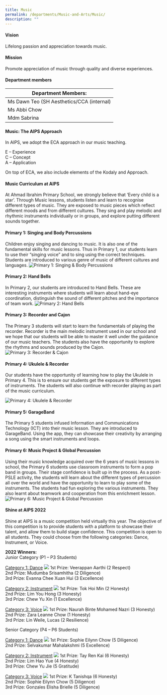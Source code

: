 ```yaml
---
title: Music
permalink: /departments/Music-and-Arts/Music/
description: ""
---
```

#### Vision
Lifelong passion and appreciation towards music.

#### Mission
Promote appreciation of music through quality and diverse experiences.

#### Department members

| Department Members: |
|---|
| Ms Dawn Teo (SH Aesthetics/CCA (internal) |
| Ms Abbi Chow |
| Mdm Sabrina |


#### Music: The AIPS Approach
In AIPS, we adopt the ECA approach in our music teaching.

E – Experience <br>
C – Concept <br>
A – Application <br>

On top of ECA, we also include elements of the Kodaly and Approach.



#### Music Curriculum at AIPS
At Ahmad Ibrahim Primary School, we strongly believe that ‘Every child is a star’. Through Music lessons, students listen and learn to recognise different types of music. They are exposed to music pieces which reflect different moods and from different cultures. They sing and play melodic and rhythmic instruments individually or in groups, and explore putting different sounds together.


#### Primary 1: Singing and Body Percussions

Children enjoy singing and dancing to music. It is also one of the fundamental skills for music lessons. Thus in Primary 1, our students learn to use their “singing voice” and to sing using the correct techniques. Students are introduced to various genre of music of different cultures and languages.
<img src="/images/p1.jpg" alt="Primary 1: Singing &amp; Body Percussions">

#### Primary 2: Hand Bells
	
In Primary 2, our students are introduced to Hand Bells. These are interesting instruments where students will learn about hand-eye coordination, distinguish the sound of different pitches and the importance of team work.
<img src="/images/p2.png" alt="Primary 2: Hand Bells">

#### Primary 3: Recorder and Cajon
	
The Primary 3 students will start to learn the fundamentals of playing the recorder. Recorder is the main melodic instrument used in our school and we hope that our students will be able to master it well under the guidance of our music teachers. The students also have the opportunity to explore the rhythms and sounds produced by the Cajon.
<img src="/images/p3.jpg" alt="Primary 3: Recorder &amp; Cajon">

#### Primary 4: Ukulele &amp; Recorder

Our students have the opportunity of learning how to play the Ukulele in Primary 4. This is to ensure our students get the exposure to different types of instruments. The students will also continue with recorder playing as part of the music curriculum.
	
<img src="/images/p4.jpg" alt="Primary 4: Ukulele &amp; Recorder">

#### Primary 5: GarageBand
	
The Primary 5 students infused Information and Communications Technology (ICT) into their music lesson. They are introduced to GarageBand. Using the app, they can showcase their creativity by arranging a song using the smart instruments and loops.
	
#### Primary 6: Music Project &amp; Global Percussion

Using their music knowledge acquired over the 6 years of music lessons in school, the Primary 6 students use classroom instruments to form a pop band in groups. Their stage confidence is built up in the process. As a post-PSLE activity, the students will learn about the different types of percussion all over the world and have the opportunity to learn to play some of the instruments.  The students had fun exploring the various instruments. They also learnt about teamwork and cooperation from this enrichment lesson.
<img src="/images/p6.png" alt="Primary 6: Music Project &amp; Global Percussion">
	
#### Shine at AIPS 2022
	
Shine at AIPS is a music competition held virtually this year. The objective of this competition is to provide students with a platform to showcase their talent, and allow them to build stage confidence. This competition is open to all students. They could choose from the following categories: Dance, Instrument, or Voice.

**2022 Winners:**<br>
Junior Category (P1 – P3 Students)<br>

<u>Category 1: Dance</u>
![](/images/junior%20category%20dance.jpeg)
1st Prize: Veerappan Aarthi (2 Respect)<br>
2nd Prize: Mudumba Srisamhitha (2 Diligence)<br>
3rd Prize: Evanna Chee Xuan Hui (3 Excellence)

<u>Category 2: Instrument</u>
![](/images/junior%20category%20instrument.jpeg)
1st Prize: Tok Hoi Min (2 Honesty)<br>
2nd Prize: Lim You Hong (3 Honesty)<br>
3rd Prize: Chew Yu Xin (1 Excellence)


<u>Category 3: Voice</u>
![](/images/junior%20category%20voice.jpeg)
1st Prize: Naurah Binte Mohamed Nazri (3 Honesty)<br>
2nd Prize: Zara Leanne Chow (1 Honesty)<br>
3rd Prize: Lin Weile, Lucas (2 Resilience)


Senior Category (P4 – P6 Students)

<u>Category 1: Dance</u>
![](/images/senior%20category%20dance.jpeg)
1st Prize: Sophie Eilynn Chow (5 Diligence)<br>
2nd Prize: Selvakumar Mahalakshmi (5 Excellence)


<u>Category 2: Instrument</u>
![](/images/senior%20category%20instrument.jpeg)
1st Prize: Tay Ren Kai (6 Honesty)<br>
2nd Prize: Lim Hao Yue (4 Honesty)<br>
3rd Prize: Chew Yu Jie (5 Gratitude)



<u>Category 3: Voice</u>
![](/images/senior%20category%20voice.jpeg)
1st Prize: K Tanishqa (6 Honesty)<br>
2nd Prize: Sophie Eilynn Chow (5 Diligence)<br>
3rd Prize: Gonzales Elisha Brielle (5 Diligence)